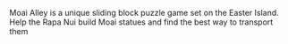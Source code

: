 Moai Alley is a unique sliding block puzzle game set on the Easter Island. Help the Rapa Nui build Moai statues and find the best way to transport them